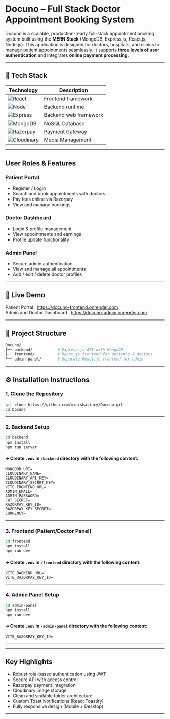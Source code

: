 # Docuno – Full Stack Doctor Appointment Booking System

Docuno is a scalable, production-ready full-stack appointment booking system built using the **MERN Stack** (MongoDB, Express.js, React.js, Node.js). This application is designed for doctors, hospitals, and clinics to manage patient appointments seamlessly. It supports **three levels of user authentication** and integrates **online payment processing**.

---

## 🔧 Tech Stack

| Technology                                                                                                                 | Description           |
| -------------------------------------------------------------------------------------------------------------------------- | --------------------- |
| ![React](https://img.shields.io/badge/Frontend-React.js-61DAFB?style=flat\&logo=react\&logoColor=white)                    | Frontend framework    |
| ![Node](https://img.shields.io/badge/Backend-Node.js-339933?style=flat\&logo=nodedotjs\&logoColor=white)                   | Backend runtime       |
| ![Express](https://img.shields.io/badge/API-Express.js-000000?style=flat\&logo=express\&logoColor=white)                   | Backend web framework |
| ![MongoDB](https://img.shields.io/badge/Database-MongoDB-47A248?style=flat\&logo=mongodb\&logoColor=white)                 | NoSQL Database        |
| ![Razorpay](https://img.shields.io/badge/Payment-Razorpay-02042B?style=flat\&logo=razorpay\&logoColor=white)               | Payment Gateway       |
| ![Cloudinary](https://img.shields.io/badge/Image%20Hosting-Cloudinary-3448C5?style=flat\&logo=cloudinary\&logoColor=white) | Media Management      |

---

##  User Roles & Features

###  Patient Portal

* Register / Login
* Search and book appointments with doctors
* Pay fees online via Razorpay
* View and manage bookings

### Doctor Dashboard

* Login & profile management
* View appointments and earnings
* Profile update functionality

###  Admin Panel

* Secure admin authentication
* View and manage all appointments
* Add / edit / delete doctor profiles

---

## 🔗 Live Demo

Patient Portal : https://docuno-frontend.onrender.com
<br/>
Admin and Doctor Dashboard : https://docuno-admin.onrender.com

---

## 📁 Project Structure

```bash
Docuno/
├── backend/           # Express.js API with MongoDB
├── frontend/          # React.js frontend for patients & doctors
└── admin-panel/       # Separate React.js frontend for admin
```

---

## ⚙️ Installation Instructions

### 1. Clone the Repository

```bash
git clone https://github.com/minishalincy/Docuno.git
cd Docuno
```

---

### 2. Backend Setup

```bash
cd backend
npm install
npm run server
```

#### ➔ Create `.env` in `/backend` directory with the following content:

```env
MONGODB_URI=
CLOUDINARY_NAME=
CLOUDINARY_API_KEY=
CLOUDINARY_SECRET_KEY=
VITE_FRONTEND_URL=
ADMIN_EMAIL=
ADMIN_PASSWORD=
JWT_SECRET=
RAZORPAY_KEY_ID=
RAZORPAY_KEY_SECRET=
CURRENCY=
```

---

### 3. Frontend (Patient/Doctor Panel)

```bash
cd frontend
npm install
npm run dev
```

#### ➔ Create `.env` in `/frontend` directory with the following content:

```env
VITE_BACKEND_URL=
VITE_RAZORPAY_KEY_ID=
```

---

### 4. Admin Panel Setup

```bash
cd admin-panel
npm install
npm run dev
```

#### ➔ Create `.env` in `/admin-panel` directory with the following content:

```env
VITE_RAZORPAY_KEY_ID=
```

---

---

##  Key Highlights

* Robust role-based authentication using JWT
* Secure API with access control
* Razorpay payment integration
* Cloudinary image storage
* Clean and scalable folder architecture
* Custom Toast Notifications (React Toastify)
* Fully responsive design (Mobile + Desktop)

---


